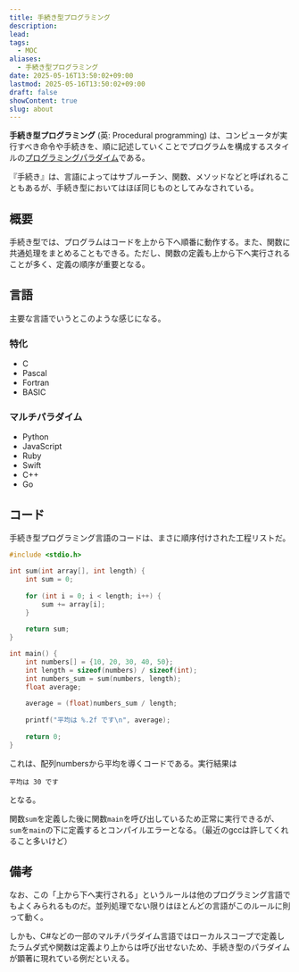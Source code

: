 ```yaml
---
title: 手続き型プログラミング
description: 
lead: 
tags:
  - MOC
aliases:
  - 手続き型プログラミング
date: 2025-05-16T13:50:02+09:00
lastmod: 2025-05-16T13:50:02+09:00
draft: false
showContent: true
slug: about
---
```

**手続き型プログラミング** (英: Procedural programming) は、コンピュータが実行すべき命令や手続きを、順に記述していくことでプログラムを構成するスタイルの[プログラミングパラダイム](../プログラミングパラダイム.md)である。

『手続き』は、言語によってはサブルーチン、関数、メソッドなどと呼ばれることもあるが、手続き型においてはほぼ同じものとしてみなされている。

## 概要
手続き型では、プログラムはコードを上から下へ順番に動作する。また、関数に共通処理をまとめることもできる。ただし、関数の定義も上から下へ実行されることが多く、定義の順序が重要となる。
## 言語
主要な言語でいうとこのような感じになる。
### 特化
- C
- Pascal
- Fortran
- BASIC
### マルチパラダイム
- Python
- JavaScript
- Ruby
- Swift
- C++
- Go
## コード
手続き型プログラミング言語のコードは、まさに順序付けされた工程リストだ。

```c
#include <stdio.h>

int sum(int array[], int length) {
	int sum = 0;
	
    for (int i = 0; i < length; i++) {
        sum += array[i];
    }
	
	return sum;
}

int main() {
    int numbers[] = {10, 20, 30, 40, 50};
    int length = sizeof(numbers) / sizeof(int);
    int numbers_sum = sum(numbers, length);
    float average;
	
    average = (float)numbers_sum / length;
	
    printf("平均は %.2f です\n", average);
	
    return 0;
}
```

これは、配列numbersから平均を導くコードである。実行結果は
```
平均は 30 です
```
となる。

関数`sum`を定義した後に関数`main`を呼び出しているため正常に実行できるが、`sum`を`main`の下に定義するとコンパイルエラーとなる。（最近のgccは許してくれること多いけど）

## 備考
なお、この「上から下へ実行される」というルールは他のプログラミング言語でもよくみられるものだ。並列処理でない限りはほとんどの言語がこのルールに則って動く。

しかも、C#などの一部のマルチパラダイム言語ではローカルスコープで定義したラムダ式や関数は定義より上からは呼び出せないため、手続き型のパラダイムが顕著に現れている例だといえる。